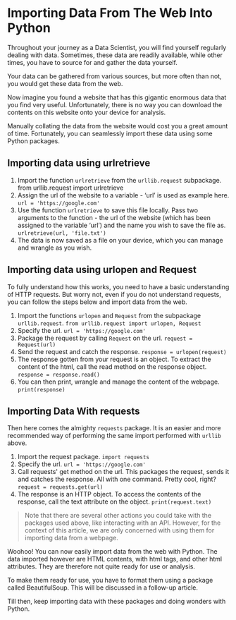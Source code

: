 # Importing Data From The Web Into Python

Throughout your journey as a Data Scientist, you will find yourself regularly dealing with data. Sometimes, these data are readily available, while other times, you have to source for and gather the data yourself.

Your data can be gathered from various sources, but more often than not, you would get these data from the web.

Now imagine you found a website that has this gigantic enormous data that you find very useful. Unfortunately, there is no way you can download the contents on this website onto your device for analysis.

Manually collating the data from the website would cost you a great amount of time. Fortunately, you can seamlessly import these data using some Python packages.

## Importing data using urlretrieve

1. Import the function `urlretrieve` from the `urllib.request` subpackage.
                from urllib.request import urlretrieve
2. Assign the url of the website to a variable - ‘url’ is used as example here.
                ```
                url = 'https://google.com'
                ```
3. Use the function `urlretrieve` to save this file locally. Pass two arguments to the function - the url of the website (which has been assigned to the variable ‘url’) and the name you wish to save the file as.
                ```urlretrieve(url, 'file.txt')```
4. The data is now saved as a file on your device, which you can manage and wrangle as you wish.



## Importing data using urlopen and Request

To fully understand how this works, you need to have a basic understanding of HTTP requests. But worry not, even if you do not understand requests, you can follow the steps below and import data from the web.

1. Import the functions `urlopen` and `Request` from the subpackage `urllib.request`.
                ```from urllib.request import urlopen, Request```
2. Specify the url.
                ```url = 'https://google.com'```
3. Package the request by calling `Request` on the url.
                ```request = Request(url)```
4. Send the request and catch the response.
                ```response = urlopen(request)```
5. The response gotten from your request is an object. To extract the content of the html, call the read method on the response object.
                ```response = response.read()```
6. You can then print, wrangle and manage the content of the webpage.
                ```print(response)```


## Importing Data With requests

Then here comes the almighty `requests` package. It is an easier and more recommended way of performing the same import performed with `urllib` above.

1. Import the request package.
                ```import requests```
2. Specify the url.
                ```url = 'https://google.com'```
3. Call requests' get method on the url. This packages the request, sends it and catches the response. All with one command. Pretty cool, right?
                ```request = requests.get(url)```
4. The response is an HTTP object. To access the contents of the response, call the text attribute on the object.
                ```print(request.text)```


> Note that there are several other actions you could take with the packages used above, like interacting with an API. However, for the context of this article, we are only concerned with using them for importing data from a webpage.

Woohoo! You can now easily import data from the web with Python.
The data imported however are HTML contents, with html tags, and other html attributes. They are therefore not quite ready for use or analysis.

To make them ready for use, you have to format them using a package called BeautifulSoup. This will be discussed in a follow-up article.

Till then, keep importing data with these packages and doing wonders with Python.